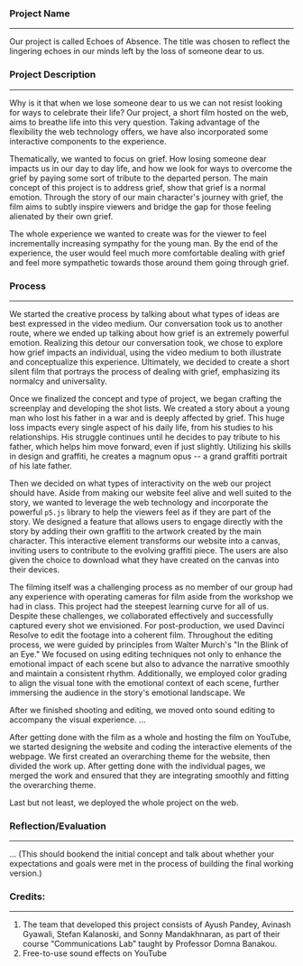 ### Project Name

---

Our project is called Echoes of Absence. The title was chosen to reflect the lingering echoes in our minds left by the loss of someone dear to us.

### Project Description

---

Why is it that when we lose someone dear to us we can not resist looking for ways to celebrate their life? Our project, a short film hosted on the web, aims to breathe life into this very question. Taking advantage of the flexibility the web technology offers, we have also incorporated some interactive components to the experience.

Thematically, we wanted to focus on grief. How losing someone dear impacts us in our day to day life, and how we look for ways to overcome the grief by paying some sort of tribute to the departed person. The main concept of this project is to address grief, show that grief is a normal emotion. Through the story of our main character's journey with grief, the film aims to subtly inspire viewers and bridge the gap for those feeling alienated by their own grief.

The whole experience we wanted to create was for the viewer to feel incrementally increasing sympathy for the young man. By the end of the experience, the user would feel much more comfortable dealing with grief and feel more sympathetic towards those around them going through grief.

### Process

---

We started the creative process by talking about what types of ideas are best expressed in the video medium. Our conversation took us to another route, where we ended up talking about how grief is an extremely powerful emotion. Realizing this detour our conversation took, we chose to explore how grief impacts an individual, using the video medium to both illustrate and conceptualize this experience. Ultimately, we decided to create a short silent film that portrays the process of dealing with grief, emphasizing its normalcy and universality.

Once we finalized the concept and type of project, we began crafting the screenplay and developing the shot lists. We created a story about a young man who lost his father in a war and is deeply affected by grief. This huge loss impacts every single aspect of his daily life, from his studies to his relationships. His struggle continues until he decides to pay tribute to his father, which helps him move forward, even if just slightly. Utilizing his skills in design and graffiti, he creates a magnum opus -- a grand graffiti portrait of his late father.

Then we decided on what types of interactivity on the web our project should have. Aside from making our website feel alive and well suited to the story, we wanted to leverage the web technology and incorporate the powerful `p5.js` library to help the viewers feel as if they are part of the story. We designed a feature that allows users to engage directly with the story by adding their own graffiti to the artwork created by the main character. This interactive element transforms our website into a canvas, inviting users to contribute to the evolving graffiti piece. The users are also given the choice to download what they have created on the canvas into their devices.

The filming itself was a challenging process as no member of our group had any experience with operating cameras for film aside from the workshop we had in class. This project had the steepest learning curve for all of us. Despite these challenges, we collaborated effectively and successfully captured every shot we envisioned. For post-production, we used Davinci Resolve to edit the footage into a coherent film. Throughout the editing process, we were guided by principles from Walter Murch's "In the Blink of an Eye." We focused on using editing techniques not only to enhance the emotional impact of each scene but also to advance the narrative smoothly and maintain a consistent rhythm. Additionally, we employed color grading to align the visual tone with the emotional context of each scene, further immersing the audience in the story's emotional landscape. We

After we finished shooting and editing, we moved onto sound editing to accompany the visual experience. ...

After getting done with the film as a whole and hosting the film on YouTube, we started designing the website and coding the interactive elements of the webpage. We first created an overarching theme for the website, then divided the work up. After getting done with the individual pages, we merged the work and ensured that they are integrating smoothly and fitting the overarching theme.

Last but not least, we deployed the whole project on the web.

### Reflection/Evaluation

---

... (This should bookend the initial concept and talk about whether your expectations and goals were met in the process of building the final working version.)

### Credits:

---

1. The team that developed this project consists of Ayush Pandey, Avinash Gyawali, Stefan Kalanoski, and Sonny Mandakhnaran, as part of their course “Communications Lab” taught by Professor Domna Banakou.
2. Free-to-use sound effects on YouTube
